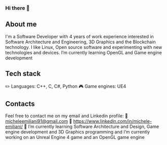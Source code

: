 ### Hi there 👋

## About me

I'm a Software Developer with 4 years of work experience interested in Software Architecture and Engineering, 3D Graphics and the Blockchain technology.
I like Linux, Open source software and experimenting with new technologies and devices.
I’m currently learning OpenGL and Game engine development

## Tech stack

✏️ Languages: C++, C, C#, Python
🎮 Game engines: UE4

## Contacts

Feel free to contact me on my email and Linkedin profile:
📧 micheleemiliani91@gmail.com
💼 https://www.linkedin.com/in/michele-emiliani/
🔭 I’m currently learning Software Architecture and Design, Game engine development and 3D Graphics programming and I’m currently working on an Unreal Engine 4 game and an OpenGL game engine
